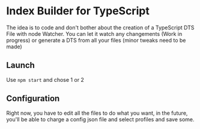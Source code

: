 # Index Builder for TypeScript

The idea is to code and don't bother about the creation of a TypeScript DTS File with node Watcher.
You can let it watch any changements (Work in progress) or generate a DTS from all your files (minor tweaks need to be made)

## Launch
Use `npm start` and chose 1 or 2

## Configuration
Right now, you have to edit all the files to do what you want, in the future, you'll be able to charge a config json file and select profiles and save some.
